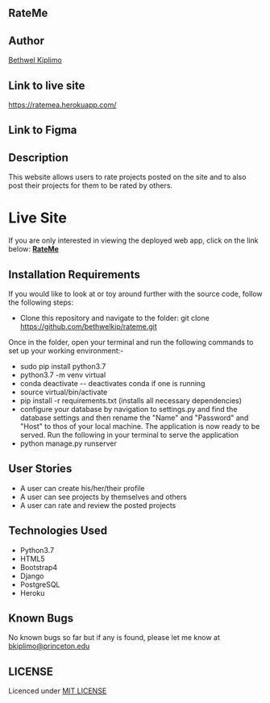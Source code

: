 ## RateMe

## Author
 [Bethwel Kiplimo](https://github.com/bethwelkip)


## Link to live site
https://ratemea.herokuapp.com/ 

## Link to Figma


## Description
This website allows users to rate projects posted on the site and to also post their projects for them to be rated by others.

# Live Site 
If you are only interested in viewing the deployed web app, click on the link below:
**[RateMe](https://ratemea.herokuapp.com/ )**


## Installation Requirements
  If you would like to look at or toy around further with the source code, follow the following steps:
  * Clone this repository and navigate to the folder: git clone https://github.com/bethwelkip/rateme.git 

  Once in the folder, open your terminal and run the following commands to set up your working environment:-
  * sudo pip install python3.7
  * python3.7 -m venv virtual
  * conda deactivate -- deactivates conda if one is running
  * source virtual/bin/activate
  * pip install -r requirements.txt (installs all necessary dependencies)
  * configure your database by navigation to settings.py and find the database settings and then rename the "Name" and "Password" and "Host" to thos of your local machine. 
   The application is now ready to be served.
   Run the following in your terminal  to serve the application
* python manage.py runserver

 
## User Stories
  * A user can create his/her/their profile
  * A user can see projects by themselves and others
  * A user can rate and review the posted projects

## Technologies Used
  * Python3.7
  * HTML5
  * Bootstrap4
  * Django
  * PostgreSQL
  * Heroku

## Known Bugs
No known bugs so far but if any is found, please let me know at bkiplimo@princeton.edu

## LICENSE
Licenced under [MIT LICENSE](LICENSE)

